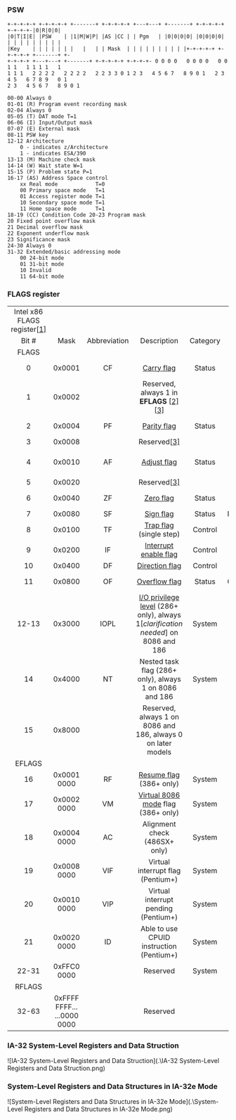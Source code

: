 ### PSW

```
+-+-+-+-+ +-+-+-+-+ +-------+ +-+-+-+-+ +---+---+ +-------+ +-+-+-+-+ +-+-+-+-|0|R|0|0|
|0|T|I|E| |PSW    | |1|M|W|P| |AS |CC | | Pgm   | |0|0|0|0| |0|0|0|0| | | | | | | | | |
|Key    | | | | | | |   |   | | Mask  | | | | | | | | | |+-+-+-+-+ +-+-+-+-+ +-------+ +-
+-+-+-+ +---+---+ +-------+ +-+-+-+-+ +-+-+-+- 0 0 0 0   0 0 0 0   0 0 1 1   1 1 1 1   1
1 1 1   2 2 2 2   2 2 2 2   2 2 3 3 0 1 2 3   4 5 6 7   8 9 0 1   2 3 4 5   6 7 8 9   0 1
2 3   4 5 6 7   8 9 0 1
```

```
00-00 Always 0 
01-01 (R) Program event recording mask 
02-04 Always 0 
05-05 (T) DAT mode T=1 
06-06 (I) Input/Output mask 
07-07 (E) External mask 
08-11 PSW key 
12-12 Architecture       
	0 - indicates z/Architecture       
	1 - indicates ESA/390 
13-13 (M) Machine check mask 
14-14 (W) Wait state W=1 
15-15 (P) Problem state P=1 
16-17 (AS) Address Space control       
	xx Real mode            T=0       
	00 Primary space mode   T=1       
	01 Access register mode T=1       
	10 Secondary space mode T=1       
	11 Home space mode      T=1 
18-19 (CC) Condition Code 20-23 Program mask       
20 Fixed point overflow mask       
21 Decimal overflow mask       
22 Exponent underflow mask       
23 Significance mask 
24-30 Always 0 
31-32 Extended/basic addressing mode       
	00 24-bit mode       
	01 31-bit mode       
	10 Invalid       
	11 64-bit mode
```

### FLAGS register

|                                                              |                             |              |                                                              |          |                      |                        |
| :----------------------------------------------------------: | :-------------------------: | :----------: | :----------------------------------------------------------: | :------: | :------------------: | :--------------------: |
| Intel x86 FLAGS register[[1\]](https://en.wikipedia.org/wiki/FLAGS_register#cite_note-1) |                             |              |                                                              |          |                      |                        |
|                            Bit #                             |            Mask             | Abbreviation |                         Description                          | Category |          =1          |           =0           |
|                            FLAGS                             |                             |              |                                                              |          |                      |                        |
|                              0                               |           0x0001            |      CF      |    [Carry flag](https://en.wikipedia.org/wiki/Carry_flag)    |  Status  |      CY(Carry)       |      NC(No Carry)      |
|                              1                               |           0x0002            |              | Reserved, always 1 in **EFLAGS** [[2\]](https://en.wikipedia.org/wiki/FLAGS_register#cite_note-2)[[3\]](https://en.wikipedia.org/wiki/FLAGS_register#cite_note-r8085-3) |          |                      |                        |
|                              2                               |           0x0004            |      PF      |   [Parity flag](https://en.wikipedia.org/wiki/Parity_flag)   |  Status  |   PE(Parity Even)    |     PO(Parity Odd)     |
|                              3                               |           0x0008            |              | Reserved[[3\]](https://en.wikipedia.org/wiki/FLAGS_register#cite_note-r8085-3) |          |                      |                        |
|                              4                               |           0x0010            |      AF      |   [Adjust flag](https://en.wikipedia.org/wiki/Adjust_flag)   |  Status  | AC(Auxiliary Carry)  | NA(No Auxiliary Carry) |
|                              5                               |           0x0020            |              | Reserved[[3\]](https://en.wikipedia.org/wiki/FLAGS_register#cite_note-r8085-3) |          |                      |                        |
|                              6                               |           0x0040            |      ZF      |     [Zero flag](https://en.wikipedia.org/wiki/Zero_flag)     |  Status  |       ZR(Zero)       |      NZ(Not Zero)      |
|                              7                               |           0x0080            |      SF      |     [Sign flag](https://en.wikipedia.org/wiki/Sign_flag)     |  Status  |     NG(Negative)     |      PL(Positive)      |
|                              8                               |           0x0100            |      TF      | [Trap flag](https://en.wikipedia.org/wiki/Trap_flag) (single step) | Control  |                      |                        |
|                              9                               |           0x0200            |      IF      | [Interrupt enable flag](https://en.wikipedia.org/wiki/IF_(x86_flag)) | Control  | EI(Enable Interrupt) | DI(Disable Interrupt)  |
|                              10                              |           0x0400            |      DF      | [Direction flag](https://en.wikipedia.org/wiki/Direction_flag) | Control  |       DN(Down)       |         UP(Up)         |
|                              11                              |           0x0800            |      OF      | [Overflow flag](https://en.wikipedia.org/wiki/Overflow_flag) |  Status  |     OV(Overflow)     |    NV(Not Overflow)    |
|                            12-13                             |           0x3000            |     IOPL     | [I/O privilege level](https://en.wikipedia.org/wiki/IOPL) (286+ only), always 1[*clarification needed*] on 8086 and 186 |  System  |                      |                        |
|                              14                              |           0x4000            |      NT      |    Nested task flag (286+ only), always 1 on 8086 and 186    |  System  |                      |                        |
|                              15                              |           0x8000            |              | Reserved, always 1 on 8086 and 186, always 0 on later models |          |                      |                        |
|                            EFLAGS                            |                             |              |                                                              |          |                      |                        |
|                              16                              |         0x0001 0000         |      RF      | [Resume flag](https://en.wikipedia.org/w/index.php?title=Resume_flag&action=edit&redlink=1) (386+ only) |  System  |                      |                        |
|                              17                              |         0x0002 0000         |      VM      | [Virtual 8086 mode](https://en.wikipedia.org/wiki/Virtual_8086_mode) flag (386+ only) |  System  |                      |                        |
|                              18                              |         0x0004 0000         |      AC      |                Alignment check (486SX+ only)                 |  System  |                      |                        |
|                              19                              |         0x0008 0000         |     VIF      |              Virtual interrupt flag (Pentium+)               |  System  |                      |                        |
|                              20                              |         0x0010 0000         |     VIP      |             Virtual interrupt pending (Pentium+)             |  System  |                      |                        |
|                              21                              |         0x0020 0000         |      ID      |           Able to use CPUID instruction (Pentium+)           |  System  |                      |                        |
|                            22-31                             |         0xFFC0 0000         |              |                           Reserved                           |  System  |                      |                        |
|                            RFLAGS                            |                             |              |                                                              |          |                      |                        |
|                            32-63                             | 0xFFFF FFFF... ...0000 0000 |              |                           Reserved                           |          |                      |                        |

### IA-32 System-Level Registers and Data Struction

![IA-32 System-Level Registers and Data Struction](.\IA-32 System-Level Registers and Data Struction.png)

### System-Level Registers and Data Structures in IA-32e Mode

![System-Level Registers and Data Structures in IA-32e Mode](.\System-Level Registers and Data Structures in IA-32e Mode.png)

